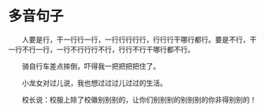 # 多音句子

　　人要是行，干一行行一行，一行行行行行，行行行干哪行都行。要是不行，干一行不行一行，一行不行行行不行，行行不行干哪行都不行。



　　骑自行车差点摔倒，吓得我一把把把把住了。



　　小龙女对过儿说，我也想过过过儿过过的生活。



　　校长说：校服上除了校徽别别别的，让你们别别别的别别别的你非得别别的！

